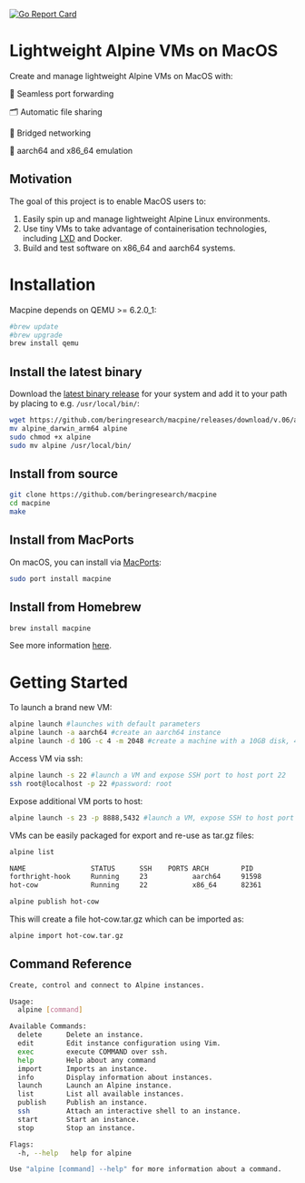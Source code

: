 [![Go Report Card](https://goreportcard.com/badge/github.com/beringresearch/macpine)](https://goreportcard.com/report/github.com/beringresearch/macpine)

# Lightweight Alpine VMs on MacOS

Create and manage lightweight Alpine VMs on MacOS with:


:repeat: Seamless port forwarding

:card_index_dividers: Automatic file sharing

:roller_coaster: Bridged networking

:rocket: aarch64 and x86_64 emulation

## Motivation
The goal of this project is to enable MacOS users to:

1. Easily spin up and manage lightweight Alpine Linux environments.
2. Use tiny VMs to take advantage of containerisation technologies, including [LXD](https://linuxcontainers.org/lxd/introduction/) and Docker.
3. Build and test software on x86_64 and aarch64 systems.

# Installation

Macpine depends on QEMU >= 6.2.0_1:

```bash
#brew update
#brew upgrade
brew install qemu
```

## Install the latest binary

Download the [latest binary release](https://github.com/beringresearch/macpine/releases) for your system and add it to your path by placing to e.g. `/usr/local/bin/`:

```bash
wget https://github.com/beringresearch/macpine/releases/download/v.06/alpine_darwin_arm64
mv alpine_darwin_arm64 alpine
sudo chmod +x alpine
sudo mv alpine /usr/local/bin/
```

## Install from source

```bash
git clone https://github.com/beringresearch/macpine
cd macpine
make
```

## Install from MacPorts

On macOS, you can install via [MacPorts](https://www.macports.org):

```bash
sudo port install macpine
```

## Install from Homebrew

```bash
brew install macpine
```

See more information [here](https://ports.macports.org/port/macpine/).

# Getting Started

To launch a brand new VM:

```bash
alpine launch #launches with default parameters
alpine launch -a aarch64 #create an aarch64 instance
alpine launch -d 10G -c 4 -m 2048 #create a machine with a 10GB disk, 4 cpus and 2GB of RAM

```

Access VM via ssh:

```bash
alpine launch -s 22 #launch a VM and expose SSH port to host port 22
ssh root@localhost -p 22 #password: root
```

Expose additional VM ports to host:

```bash
alpine launch -s 23 -p 8888,5432 #launch a VM, expose SSH to host port 23 and forward VM ports 8888 and 5432 to host ports 8888 and 5432
```

VMs can be easily packaged for export and re-use as tar.gz files:

```bash
alpine list

NAME                STATUS      SSH    PORTS ARCH        PID 
forthright-hook     Running     23           aarch64     91598
hot-cow             Running     22           x86_64      82361
```

```bash
alpine publish hot-cow
```

This will create a file hot-cow.tar.gz which can be imported as:

```bash
alpine import hot-cow.tar.gz
```

## Command Reference

```bash
Create, control and connect to Alpine instances.

Usage:
  alpine [command]

Available Commands:
  delete      Delete an instance.
  edit        Edit instance configuration using Vim.
  exec        execute COMMAND over ssh.
  help        Help about any command
  import      Imports an instance.
  info        Display information about instances.
  launch      Launch an Alpine instance.
  list        List all available instances.
  publish     Publish an instance.
  ssh         Attach an interactive shell to an instance.
  start       Start an instance.
  stop        Stop an instance.

Flags:
  -h, --help   help for alpine

Use "alpine [command] --help" for more information about a command.
```
